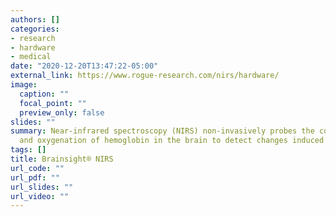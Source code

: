 ```yaml
---
authors: []
categories:
- research
- hardware
- medical
date: "2020-12-20T13:47:22-05:00"
external_link: https://www.rogue-research.com/nirs/hardware/
image:
  caption: ""
  focal_point: ""
  preview_only: false
slides: ""
summary: Near-infrared spectroscopy (NIRS) non-invasively probes the concentration
  and oxygenation of hemoglobin in the brain to detect changes induced by brain activity
tags: []
title: Brainsight® NIRS
url_code: ""
url_pdf: ""
url_slides: ""
url_video: ""
---
```

